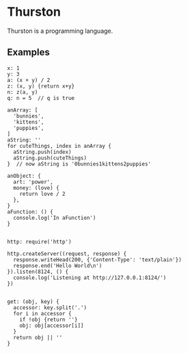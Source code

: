 Thurston
========
Thurston is a programming language.

Examples
--------
    x: 1
    y: 3
    a: (x + y) / 2
    z: (x, y) {return x+y}
    n: z(a, y)
    q: n = 5  // q is true
    
    anArray: [
      'bunnies', 
      'kittens', 
      'puppies',
    ]
    aString: ''
    for cuteThings, index in anArray {
      aString.push(index)
      aString.push(cuteThings)
    }  // now aString is '0bunnies1kittens2puppies' 

    anObject: {
      art: 'power',
      money: (love) {
        return love / 2
      },
    }
    aFunction: () {
      console.log('In aFunction')
    }


    http: require('http')

    http.createServer((request, response) {
      response.writeHead(200, {'Content-Type': 'text/plain'})
      response.end('Hello World\n')
    }).listen(8124, () {
      console.log('Listening at http://127.0.0.1:8124/')
    })


    get: (obj, key) {
      accessor: key.split('.')
      for i in accessor {
        if !obj {return ''}
        obj: obj[accessor[i]]
      }
      return obj || ''
    }
